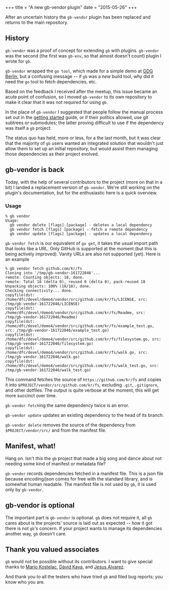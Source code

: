 +++
title = "A new gb-vendor plugin"
date = "2015-05-26"
+++

After an uncertain history the `gb-vendor` plugin has been replaced and returns to the main repository.

<!--more-->

## History

`gb-vendor` was a proof of concept for extending `gb` with plugins. `gb-vendor` was the second (the first was `gb-env`, so that almost doesn't count) plugin I wrote for `gb`.

`gb-vendor` wrapped the `go tool`, which made for a simple demo at [GDG Berlin](http://www.meetup.com/golang-users-berlin/), but a confusing message -- if `gb` was a _new_ build tool, why did it need the `go` tool to fetch dependencies, etc.

Based on the feedback I received after the meetup, this issue became an acute point of confusion, so I moved `gb-vendor` to its own repository to make it clear that it was not required for using `gb`.

In the place of `gb-vendor` I suggested that people follow the manual process set out in the [getting started](/examples/getting-started) guide, or if their politics allowed, use git subtrees or submodules; the latter proving difficult to use if the dependency was itself a `gb` project.

The status quo has held, more or less, for a the last month, but it was clear that the majority of `gb` users wanted an integrated solution that wouldn't just allow them to set up an initial repository, but would assist them managing those dependencies as their project evolved.

## gb-vendor is back

Today, with the help of several contributors to the project (more on that in a bit) I landed a replacement version of `gb-vendor`. We're still working on the plugin's documentation, but for the enthusiastic here is a quick overview.

### Usage

```
% gb vendor
Usage:
  gb vendor delete [flags] [package] - deletes a local dependency
  gb vendor fetch [flags] [package] - fetch a remote dependency
  gb vendor update [flags] [package] - updates a local dependency
```

`gb-vendor fetch` is our equivalent of `go get`, it takes the usual import path that looks like a URL. Only GitHub is supported at the moment (but this is being actively improved). Vanity URLs are also not supported (yet). Here is an example
```
% gb vendor fetch github.com/kr/fs
Cloning into '/tmp/gb-vendor-161722046'...
remote: Counting objects: 18, done.
remote: Total 18 (delta 0), reused 0 (delta 0), pack-reused 18
Unpacking objects: 100% (18/18), done.
Checking connectivity... done.
copyfile(dst: /home/dfc/devel/demo4/vendor/src/github.com/kr/fs/LICENSE, src: /tmp/gb-vendor-161722046/LICENSE)
copyfile(dst: /home/dfc/devel/demo4/vendor/src/github.com/kr/fs/Readme, src: /tmp/gb-vendor-161722046/Readme)
copyfile(dst: /home/dfc/devel/demo4/vendor/src/github.com/kr/fs/example_test.go, src: /tmp/gb-vendor-161722046/example_test.go)
copyfile(dst: /home/dfc/devel/demo4/vendor/src/github.com/kr/fs/filesystem.go, src: /tmp/gb-vendor-161722046/filesystem.go)
copyfile(dst: /home/dfc/devel/demo4/vendor/src/github.com/kr/fs/walk.go, src: /tmp/gb-vendor-161722046/walk.go)
copyfile(dst: /home/dfc/devel/demo4/vendor/src/github.com/kr/fs/walk_test.go, src: /tmp/gb-vendor-161722046/walk_test.go)
```
This command fetches the source of `https://github.com/kr/fs` and copies it into `$PROJECT/vendor/src/github.com/kr/fs`, excluding `.git`, `.gitignore`, and other dotfiles. The output is quite verbose at the moment, this will get more succinct over time.

`gb-vendor fetch`ing the same dependency twice is an error.

`gb-vendor update` updates an existing dependency to the head of its branch.

`gb-vendor delete` removes the source of the dependency from `$PROJECT/vendor/src/` and from the manifest file.

## Manifest, what!

Hang on. Isn't this the `gb` project that made a big song and dance about not needing some kind of manifest or metadata file?

`gb-vendor` records dependencies fetched in a manifest file. This is a json file because encoding/json comes for free with the standard library, and is somewhat human readable. The manifest file is not used by `gb`, it is used only by `gb-vendor`.

## gb-vendor is optional

The important part is `gb-vendor` is optional. `gb` does not require it, all `gb` cares about is the projects' source is laid out as expected -- how it got there is not `gb`'s concern. If your project wants to manage its dependencies another way, `gb` doesn't care.

## Thank you valued associates

`gb` would not be possible without its contributors. I want to give special thanks to [Mario Kostelac](https://github.com/mariokostelac), [Dávid Kaya](https://github.com/davidkaya), and [Jesus Alvarez](https://github.com/demizer).

And thank you to all the testers who have tried `gb` and filed bug reports; you know who you are.
